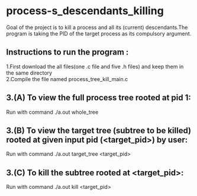 # process-s_descendants_killing
Goal of the project is to kill a process and all its (current) descendants.The program is taking the PID of the target process as its compulsory argument.
## Instructions to run the program :
   1.First download the all files(one .c file and five .h files) and keep them in the same directory\
   2.Compile the file named process_tree_kill_main.c
## 3.(A) To view the full process tree rooted at pid 1:
  Run with command ./a.out   whole_tree
## 3.(B) To view the target tree (subtree to be killed) rooted at given input pid (<target_pid>) by user:
  Run with command ./a.out   target_tree  <target_pid>
## 3.(C) To kill the subtree rooted at <target_pid>:
  Run with command ./a.out   kill   <target_pid>
